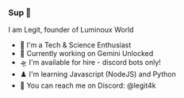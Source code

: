 ### Sup 👋

I am Legit, founder of Luminoux World

- 🧬 I'm a Tech & Science Enthusiast
- 👀 Currently working on Gemini Unlocked
- 🛸 I'm available for hire - discord bots only!
- ♟️ I'm learning Javascript (NodeJS) and Python
- 🍰 You can reach me on Discord: @legit4k
